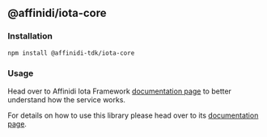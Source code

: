 ## @affinidi/iota-core

### Installation

```bash
npm install @affinidi-tdk/iota-core
```

### Usage

Head over to Affinidi Iota Framework [documentation page](https://docs.affindi.com/services/iota-framework) to better understand how the service works.

For details on how to use this library please head over to its [documentation page](https://docs.affindi.com/dev-tools/affinidi-tdk/libraries/iota-core).


